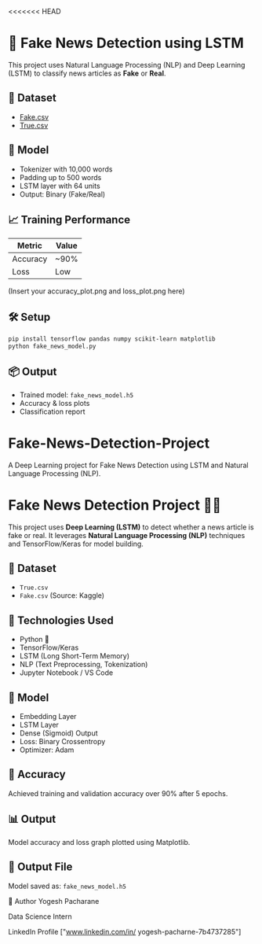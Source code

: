 <<<<<<< HEAD

# 📰 Fake News Detection using LSTM

This project uses Natural Language Processing (NLP) and Deep Learning (LSTM) to classify news articles as **Fake** or **Real**.

## 📁 Dataset
- [Fake.csv](https://www.kaggle.com/datasets/clmentbisaillon/fake-and-real-news-dataset)
- [True.csv](https://www.kaggle.com/datasets/clmentbisaillon/fake-and-real-news-dataset)

## 🧠 Model
- Tokenizer with 10,000 words
- Padding up to 500 words
- LSTM layer with 64 units
- Output: Binary (Fake/Real)

## 📈 Training Performance
| Metric     | Value    |
|------------|----------|
| Accuracy   | ~90%     |
| Loss       | Low      |

(Insert your accuracy_plot.png and loss_plot.png here)

## 🛠 Setup
```bash
pip install tensorflow pandas numpy scikit-learn matplotlib
python fake_news_model.py
```

## 📦 Output
- Trained model: `fake_news_model.h5`
- Accuracy & loss plots
- Classification report


# Fake-News-Detection-Project
A Deep Learning project for Fake News Detection using LSTM and Natural Language Processing (NLP).
# Fake News Detection Project 📰🧠

This project uses **Deep Learning (LSTM)** to detect whether a news article is fake or real. It leverages **Natural Language Processing (NLP)** techniques and TensorFlow/Keras for model building.

## 📁 Dataset
- `True.csv`
- `Fake.csv`
(Source: Kaggle)

## 🧰 Technologies Used
- Python 🐍
- TensorFlow/Keras
- LSTM (Long Short-Term Memory)
- NLP (Text Preprocessing, Tokenization)
- Jupyter Notebook / VS Code

## 🚀 Model
- Embedding Layer
- LSTM Layer
- Dense (Sigmoid) Output
- Loss: Binary Crossentropy
- Optimizer: Adam

## 🧪 Accuracy
Achieved training and validation accuracy over 90% after 5 epochs.

## 📊 Output
Model accuracy and loss graph plotted using Matplotlib.

## 💾 Output File
Model saved as: `fake_news_model.h5`


📌 Author
Yogesh Pacharane

Data Science Intern

LinkedIn Profile ["www.linkedin.com/in/
yogesh-pacharne-7b4737285"]

